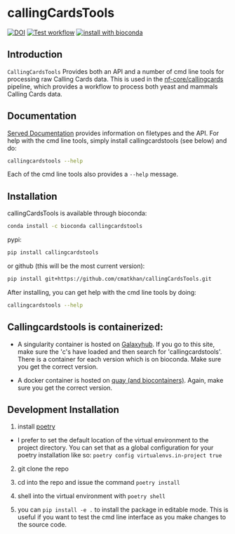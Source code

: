 # callingCardsTools

[![DOI](https://zenodo.org/badge/DOI/10.5281/zenodo.10042067.svg)](https://doi.org/10.5281/zenodo.10042067)
[![Test workflow](https://github.com/cmatKhan/callingCardsTools/actions/workflows/codecov.yml/badge.svg)](https://github.com/cmatKhan/callingCardsTools/actions/workflows/codecov.yml)
[![install with bioconda](https://img.shields.io/badge/install%20with-bioconda-brightgreen.svg?style=flat)](http://bioconda.github.io/recipes/callingcardstools/README.html)

## Introduction

`CallingCardsTools` Provides both an API and a number of cmd line tools
for processing raw Calling Cards data. This is used in the
[nf-core/callingcards](https://github.com/nf-core/callingcards) pipeline,
which provides a workflow to process both yeast and mammals Calling Cards data.

## Documentation

[Served Documentation](https://cmatkhan.github.io/callingCardsTools/) provides
information on filetypes and the API. For help with the cmd line tools,
simply install callingcardstools (see below) and do:

```bash
callingcardstools --help
```

Each of the cmd line tools also provides a `--help` message.

## Installation

callingCardsTools is available through bioconda:

```bash
conda install -c bioconda callingcardstools
```

pypi:

```bash
pip install callingcardstools
```

or github (this will be the most current version):

```bash
pip install git+https://github.com/cmatkhan/callingCardsTools.git
```

After installing, you can get help with the cmd line tools by doing:

```bash
callingcardstools --help
```

## Callingcardstools is containerized:

- A singularity container is hosted on
  [Galaxyhub](https://depot.galaxyproject.org/singularity/). If you go to this
  site, make sure the 'c's have loaded and then search for 'callingcardstools'.
  There is a container for each version which is on bioconda. Make sure you get
  the correct version.

- A docker container is hosted on
  [quay (and biocontainers)](https://quay.io/repository/biocontainers/callingcardstools).
  Again, make sure you get the correct version.

## Development Installation

1. install [poetry](https://python-poetry.org/)

- I prefer to set the default location of the virtual environment to the
  project directory. You can set that as a global configuration for your
  poetry installation like so: `poetry config virtualenvs.in-project true`

2. git clone the repo

3. cd into the repo and issue the command `poetry install`

4. shell into the virtual environment with `poetry shell`

5. you can `pip install -e .` to install the package in editable mode. This is
   useful if you want to test the cmd line interface as you make changes to the
   source code.